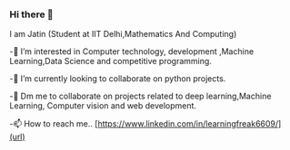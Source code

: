### Hi there 👋 

I am Jatin (Student at IIT Delhi,Mathematics And Computing)


-👀 I’m interested in Computer technology, development ,Machine Learning,Data Science and competitive programming.

-🌱 I’m currently looking to collaborate on python projects.

-💞️ Dm me to collaborate on projects related to deep learning,Machine Learning, Computer vision and web development.

-📫 How to reach me.. [https://www.linkedin.com/in/learningfreak6609/](url)
<!--
**learningfreak6609/learningfreak6609** is a ✨ _special_ ✨ repository because its `README.md` (this file) appears on your GitHub profile.

Here are some ideas to get you started:

- 🔭 I’m currently working on ...
- 🌱 I’m currently learning ...
- 👯 I’m looking to collaborate on ...
- 🤔 I’m looking for help with ...
- 💬 Ask me about ...
- 📫 How to reach me: ...
- 😄 Pronouns: ...
- ⚡ Fun fact: ...
-->

